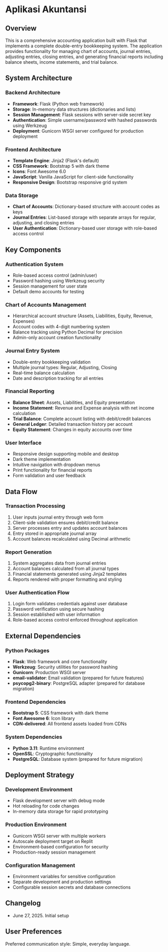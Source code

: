 # Aplikasi Akuntansi

## Overview

This is a comprehensive accounting application built with Flask that implements a complete double-entry bookkeeping system. The application provides functionality for managing chart of accounts, journal entries, adjusting entries, closing entries, and generating financial reports including balance sheets, income statements, and trial balance.

## System Architecture

### Backend Architecture
- **Framework**: Flask (Python web framework)
- **Storage**: In-memory data structures (dictionaries and lists)
- **Session Management**: Flask sessions with server-side secret key
- **Authentication**: Simple username/password with hashed passwords using Werkzeug
- **Deployment**: Gunicorn WSGI server configured for production deployment

### Frontend Architecture
- **Template Engine**: Jinja2 (Flask's default)
- **CSS Framework**: Bootstrap 5 with dark theme
- **Icons**: Font Awesome 6.0
- **JavaScript**: Vanilla JavaScript for client-side functionality
- **Responsive Design**: Bootstrap responsive grid system

### Data Storage
- **Chart of Accounts**: Dictionary-based structure with account codes as keys
- **Journal Entries**: List-based storage with separate arrays for regular, adjusting, and closing entries
- **User Authentication**: Dictionary-based user storage with role-based access control

## Key Components

### Authentication System
- Role-based access control (admin/user)
- Password hashing using Werkzeug security
- Session management for user state
- Default demo accounts for testing

### Chart of Accounts Management
- Hierarchical account structure (Assets, Liabilities, Equity, Revenue, Expenses)
- Account codes with 4-digit numbering system
- Balance tracking using Python Decimal for precision
- Admin-only account creation functionality

### Journal Entry System
- Double-entry bookkeeping validation
- Multiple journal types: Regular, Adjusting, Closing
- Real-time balance calculation
- Date and description tracking for all entries

### Financial Reporting
- **Balance Sheet**: Assets, Liabilities, and Equity presentation
- **Income Statement**: Revenue and Expense analysis with net income calculation
- **Trial Balance**: Complete account listing with debit/credit balances
- **General Ledger**: Detailed transaction history per account
- **Equity Statement**: Changes in equity accounts over time

### User Interface
- Responsive design supporting mobile and desktop
- Dark theme implementation
- Intuitive navigation with dropdown menus
- Print functionality for financial reports
- Form validation and user feedback

## Data Flow

### Transaction Processing
1. User inputs journal entry through web form
2. Client-side validation ensures debit/credit balance
3. Server processes entry and updates account balances
4. Entry stored in appropriate journal array
5. Account balances recalculated using Decimal arithmetic

### Report Generation
1. System aggregates data from journal entries
2. Account balances calculated from all journal types
3. Financial statements generated using Jinja2 templates
4. Reports rendered with proper formatting and styling

### User Authentication Flow
1. Login form validates credentials against user database
2. Password verification using secure hashing
3. Session established with user information
4. Role-based access control enforced throughout application

## External Dependencies

### Python Packages
- **Flask**: Web framework and core functionality
- **Werkzeug**: Security utilities for password hashing
- **Gunicorn**: Production WSGI server
- **email-validator**: Email validation (prepared for future features)
- **psycopg2-binary**: PostgreSQL adapter (prepared for database migration)

### Frontend Dependencies
- **Bootstrap 5**: CSS framework with dark theme
- **Font Awesome 6**: Icon library
- **CDN-delivered**: All frontend assets loaded from CDNs

### System Dependencies
- **Python 3.11**: Runtime environment
- **OpenSSL**: Cryptographic functionality
- **PostgreSQL**: Database system (prepared for future migration)

## Deployment Strategy

### Development Environment
- Flask development server with debug mode
- Hot reloading for code changes
- In-memory data storage for rapid prototyping

### Production Environment
- Gunicorn WSGI server with multiple workers
- Autoscale deployment target on Replit
- Environment-based configuration for security
- Production-ready session management

### Configuration Management
- Environment variables for sensitive configuration
- Separate development and production settings
- Configurable session secrets and database connections

## Changelog
- June 27, 2025. Initial setup

## User Preferences

Preferred communication style: Simple, everyday language.